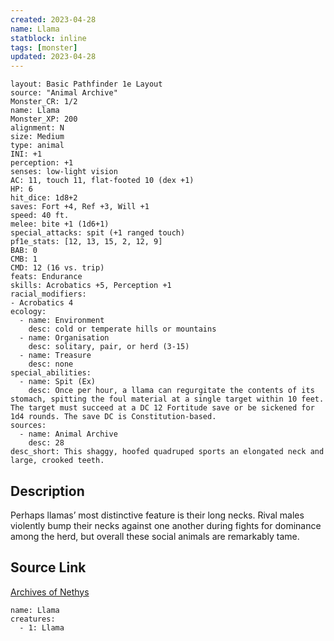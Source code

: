 ```yaml
---
created: 2023-04-28
name: Llama
statblock: inline
tags: [monster]
updated: 2023-04-28
---
```

```statblock
layout: Basic Pathfinder 1e Layout
source: "Animal Archive"
Monster_CR: 1/2
name: Llama
Monster_XP: 200
alignment: N
size: Medium
type: animal
INI: +1
perception: +1
senses: low-light vision
AC: 11, touch 11, flat-footed 10 (dex +1)
HP: 6
hit_dice: 1d8+2
saves: Fort +4, Ref +3, Will +1
speed: 40 ft.
melee: bite +1 (1d6+1)
special_attacks: spit (+1 ranged touch)
pf1e_stats: [12, 13, 15, 2, 12, 9]
BAB: 0
CMB: 1
CMD: 12 (16 vs. trip)
feats: Endurance
skills: Acrobatics +5, Perception +1
racial_modifiers:
- Acrobatics 4
ecology:
  - name: Environment
    desc: cold or temperate hills or mountains
  - name: Organisation
    desc: solitary, pair, or herd (3-15)
  - name: Treasure
    desc: none
special_abilities:
  - name: Spit (Ex)
    desc: Once per hour, a llama can regurgitate the contents of its stomach, spitting the foul material at a single target within 10 feet. The target must succeed at a DC 12 Fortitude save or be sickened for 1d4 rounds. The save DC is Constitution-based.
sources:
  - name: Animal Archive
    desc: 28
desc_short: This shaggy, hoofed quadruped sports an elongated neck and large, crooked teeth.
```
## Description
Perhaps llamas’ most distinctive feature is their long necks. Rival males violently bump their necks against one another during fights for dominance among the herd, but overall these social animals are remarkably tame.
## Source Link
[Archives of Nethys](https://aonprd.com/MonsterDisplay.aspx?ItemName=Llama)
```encounter-table
name: Llama
creatures:
  - 1: Llama
```

